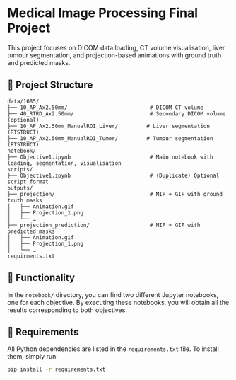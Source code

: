 # Medical Image Processing Final Project

This project focuses on DICOM data loading, CT volume visualisation, liver tumour segmentation, and projection-based animations with ground truth and predicted masks.

## 📁 Project Structure

```ssh
data/1685/
├── 10_AP_Ax2.50mm/                          # DICOM CT volume
├── 40_RTRD_Ax2.50mm/                        # Secondary DICOM volume (optional)
├── 10_AP_Ax2.50mm_ManualROI_Liver/         # Liver segmentation (RTSTRUCT)
├── 10_AP_Ax2.50mm_ManualROI_Tumor/         # Tumour segmentation (RTSTRUCT)
notebook/
├── Objective1.ipynb                         # Main notebook with loading, segmentation, visualisation
scripts/
├── Objective1.ipynb                         # (Duplicate) Optional script format
outputs/
├── projection/                              # MIP + GIF with ground truth masks
│   ├── Animation.gif
│   ├── Projection_1.png
│   └── …
├── projection_prediction/                   # MIP + GIF with predicted masks
│   ├── Animation.gif
│   ├── Projection_1.png
│   └── …
requirments.txt
```

## 🧠 Functionality

In the `notebook/` directory, you can find two different Jupyter notebooks, one for each objective. By executing these notebooks, you will obtain all the results corresponding to both objectives.

## 🔧 Requirements

All Python dependencies are listed in the `requirements.txt` file. To install them, simply run:

```bash
pip install -r requirements.txt
```
